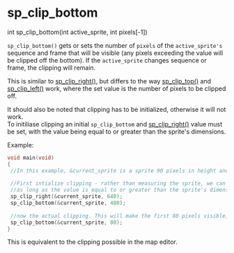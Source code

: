 # sp_clip_bottom

<Prototype>int sp_clip_bottom(int active_sprite, int pixels[-1])</Prototype>

`sp_clip_bottom()` gets or sets the number of `pixels` of the `active_sprite's` sequence and frame that will be visible (any pixels exceeding the value will be clipped off the bottom). If the `active_sprite` changes sequence or frame, the clipping will remain.

This is similar to [sp_clip_right()](./sp-clip-right.md), but differs to the way [sp_clip_top()](./sp-clip-top.md) and [sp_clip_left()](./sp-clip-left.md) work, where the set value is the number of pixels to be clipped off.

It should also be noted that clipping has to be initialized, otherwise it will not work. <br>
To initiliase clipping an initial `sp_clip_bottom` and [sp_clip_right()](./sp-clip-right.md) value must be set, with the value being equal to or greater than the sprite's dimensions.

Example:
```c
void main(void)
{
 //In this example, &current_sprite is a sprite 90 pixels in height and we want to clip 10 pixels from the bottom.
 
 //First intialize clipping - rather than measuring the sprite, we can just initliase it to the size of the screen
 //as long as the value is equal to or greater than the sprite's dimensions, it will initialize the clipping.
 sp_clip_right(&current_sprite, 640);
 sp_clip_bottom(&current_sprite, 480);
 
 //now the actual clipping. This will make the first 80 pixels visible, and clip the reamining 10 from the bottom.
 sp_clip_bottom(&current_sprite, 80);
}
```

This is equivalent to the clipping possible in the map editor.